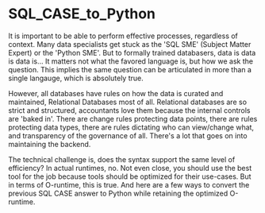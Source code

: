 # SQL_CASE_to_Python

It is important to be able to perform effective processes, regardless of context. Many data specialists get stuck as the 'SQL SME' (Subject Matter Expert) or the 'Python SME'. But to formally trained databasers, data is data is data is... It matters not what the favored language is, but how we ask the question. This implies the same question can be articulated in more than a single langauge, which is absolutely true.

However, all databases have rules on how the data is curated and maintained, Relational Databases most of all.
Relational databases are so strict and structured, accountants love them because the internal controls are 'baked in'.
There are change rules protecting data points, there are rules protecting data types, there are rules dictating who can view/change what, and transparency of the governance of all.
There's a lot that goes on into maintaining the backend.

The technical challenge is, does the syntax support the same level of efficiency?
In actual runtimes, no.
Not even close, you should use the best tool for the job because tools should be optimized for their use-cases.
But in terms of O-runtime, this is true.
And here are a few ways to convert the previous SQL CASE answer to Python while retaining the optimized O-runtime.
